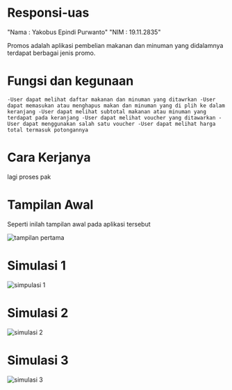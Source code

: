 # Responsi-uas

"Nama : Yakobus Epindi Purwanto"
"NIM  : 19.11.2835"

Promos adalah aplikasi pembelian makanan dan minuman yang didalamnya terdapat berbagai jenis promo.
# Fungsi dan kegunaan
`-User dapat melihat daftar makanan dan minuman yang ditawrkan
 -User dapat memasukan atau menghapus makan dan minuman yang di plih ke dalam keranjang
 -User dapat melihat subtotal makanan atau minuman yang terdapat pada keranjang
 -User dapat melihat voucher yang ditawarkan
 -User dapat menggunakan salah satu voucher
 -User dapat melihat harga total termasuk potongannya`

# Cara Kerjanya
lagi proses pak

# Tampilan Awal
 Seperti inilah tampilan awal pada aplikasi tersebut
 
![tampilan pertama](https://user-images.githubusercontent.com/61915300/104317971-5099e500-5511-11eb-988b-cbb08030b567.JPG)


# Simulasi 1

![simpulasi 1](https://user-images.githubusercontent.com/61915300/104318228-b1292200-5511-11eb-83ec-b28fb5ab914a.JPG)

# Simulasi 2

![simulasi 2](https://user-images.githubusercontent.com/61915300/104318710-5a701800-5512-11eb-866a-f3fc35b018aa.JPG)


# Simulasi 3

![simulasi 3](https://user-images.githubusercontent.com/61915300/104318762-72479c00-5512-11eb-9d87-7bc8f588681f.JPG)
